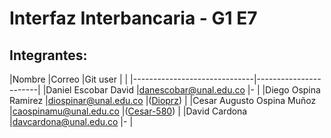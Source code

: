 # Interfaz Interbancaria - G1 E7

## Integrantes:

|Nombre                     |Correo                        |Git user               |
|                           |------------------------------|-----------------------|
|Daniel Escobar David       |danescobar@unal.edu.co       |-            |
|Diego Ospina Ramirez       |diospinar@unal.edu.co        |([Dioprz](https://github.com/Dioprz))               |
|Cesar Augusto Ospina Muñoz |caospinamu@unal.edu.co       |([Cesar-580](https://github.com/Cesar-580))            |
|David Cardona              |davcardona@unal.edu.co       |-            |
